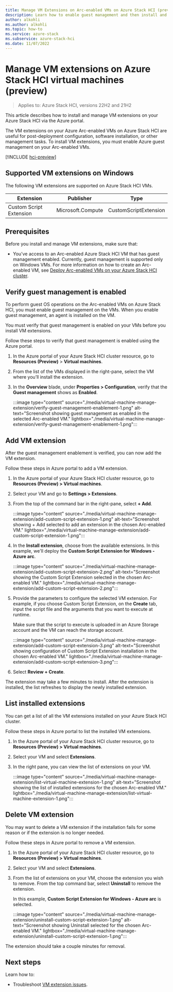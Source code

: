 ```yaml
---
title: Manage VM Extensions on Arc-enabled VMs on Azure Stack HCI (preview)
description: Learn how to enable guest management and then install and manage extensions on Azure Arc-enabled VMs running on Azure Stack HCI via Azure portal (preview).
author: alkohli
ms.author: alkohli
ms.topic: how-to
ms.service: azure-stack
ms.subservice: azure-stack-hci
ms.date: 11/07/2022
---
```


# Manage VM extensions on Azure Stack HCI virtual machines (preview)

> Applies to: Azure Stack HCI, versions 22H2 and 21H2

This article describes how to install and manage VM extensions on your Azure Stack HCI via the Azure portal.

The VM extensions on your Azure Arc-enabled VMs on Azure Stack HCI are useful for post-deployment configuration, software installation, or other management tasks. To install VM extensions, you must enable Azure guest management on your Arc-enabled VMs.

[!INCLUDE [hci-preview](../../includes/hci-preview.md)]

## Supported VM extensions on Windows

The following VM extensions are supported on Azure Stack HCI VMs. 

| Extension       | Publisher  | Type               |
|---------------------|--------------|------------|
| Custom Script Extension | Microsoft.Compute    |CustomScriptExtension|


## Prerequisites

Before you install and manage VM extensions, make sure that:

- You’ve access to an Arc-enabled Azure Stack HCI VM that has guest management enabled. Currently, guest management is supported only on Windows VMs. For more information on how to create an Arc-enabled VM, see [Deploy Arc-enabled VMs on your Azure Stack HCI cluster](./manage-virtual-machines-in-azure-portal.md).

## Verify guest management is enabled

To perform guest OS operations on the Arc-enabled VMs on Azure Stack HCI, you must enable guest management on the VMs. When you enable guest management, an agent is installed on the VM.

You must verify that guest management is enabled on your VMs before you install VM extensions.


Follow these steps to verify that guest management is enabled using the Azure portal.

1. In the Azure portal of your Azure Stack HCI cluster resource, go to **Resources (Preview)** > **Virtual machines**.

1. From the list of the VMs displayed in the right-pane, select the VM where you’ll install the extension.

1. In the **Overview** blade, under **Properties > Configuration**, verify that the **Guest management** shows as **Enabled**.

   :::image type="content" source="./media/virtual-machine-manage-extension/verify-guest-management-enablement-1.png" alt-text="Screenshot showing guest management as enabled in the selected Arc-enabled VM." lightbox="./media/virtual-machine-manage-extension/verify-guest-management-enablement-1.png":::


## Add VM extension

After the guest management enablement is verified, you can now add the VM extension.

Follow these steps in Azure portal to add a VM extension.

1. In the Azure portal of your Azure Stack HCI cluster resource, go to **Resources (Preview) > Virtual machines**.

1. Select your VM and go to **Settings > Extensions**.
 
1. From the top of the command bar in the right-pane, select **+ Add**.

    :::image type="content" source="./media/virtual-machine-manage-extension/add-custom-script-extension-1.png" alt-text="Screenshot showing + Add selected to add an extension in the chosen Arc-enabled VM." lightbox="./media/virtual-machine-manage-extension/add-custom-script-extension-1.png":::

1. In the **Install extension**, choose from the available extensions. In this example, we'll deploy the **Custom Script Extension for Windows - Azure arc**.

    :::image type="content" source="./media/virtual-machine-manage-extension/add-custom-script-extension-2.png" alt-text="Screenshot showing the Custom Script Extension selected in the chosen Arc-enabled VM." lightbox="./media/virtual-machine-manage-extension/add-custom-script-extension-2.png":::

1. Provide the parameters to configure the selected VM extension. 
    For example, if you choose Custom Script Extension, on the **Create** tab, input the script file and the arguments that you want to execute at runtime.

    Make sure that the script to execute is uploaded in an Azure Storage account and the VM can reach the storage account.

    :::image type="content" source="./media/virtual-machine-manage-extension/add-custom-script-extension-3.png" alt-text="Screenshot showing configuration of Custom Script Extension installation in the chosen Arc-enabled VM." lightbox="./media/virtual-machine-manage-extension/add-custom-script-extension-3.png":::

1. Select **Review + Create**.

The extension may take a few minutes to install. After the extension is installed, the list refreshes to display the newly installed extension.

## List installed extensions

You can get a list of all the VM extensions installed on your Azure Stack HCI cluster.

Follow these steps in Azure portal to list the installed VM extensions.

1. In the Azure portal of your Azure Stack HCI cluster resource, go to **Resources (Preview) > Virtual machines**.

1. Select your VM and select **Extensions**.
 
1. In the right pane, you can view the list of extensions on your VM.

    :::image type="content" source="./media/virtual-machine-manage-extension/list-virtual-machine-extension-1.png" alt-text="Screenshot showing the list of installed extensions for the chosen Arc-enabled VM." lightbox="./media/virtual-machine-manage-extension/list-virtual-machine-extension-1.png":::

## Delete VM extension

You may want to delete a VM extension if the installation fails for some reason or if the extension is no longer needed.

Follow these steps in Azure portal to remove a VM extension.

1. In the Azure portal of your Azure Stack HCI cluster resource, go to **Resources (Preview) > Virtual machines**.

1. Select your VM and select **Extensions**.
 
1. From the list of extensions on your VM, choose the extension you wish to remove. From the top command bar, select **Uninstall** to remove the extension.

    In this example, **Custom Script Extension for Windows - Azure arc** is selected.

    :::image type="content" source="./media/virtual-machine-manage-extension/uninstall-custom-script-extension-1.png" alt-text="Screenshot showing Uninstall selected for the chosen Arc-enabled VM." lightbox="./media/virtual-machine-manage-extension/uninstall-custom-script-extension-1.png":::

The extension should take a couple minutes for removal.  


## Next steps

Learn how to:

- Troubleshoot [VM extension issues](/azure/azure-arc/servers/troubleshoot-vm-extensions).